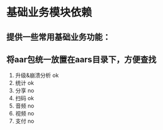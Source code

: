 # 基础业务模块依赖

## 提供一些常用基础业务功能：
## 将aar包统一放置在aars目录下，方便查找

1. 升级&崩溃分析 ok
2. 统计 ok
3. 分享 no
4. 扫码 ok
5. 音频 no
6. 视频 no
7. 支付 no
